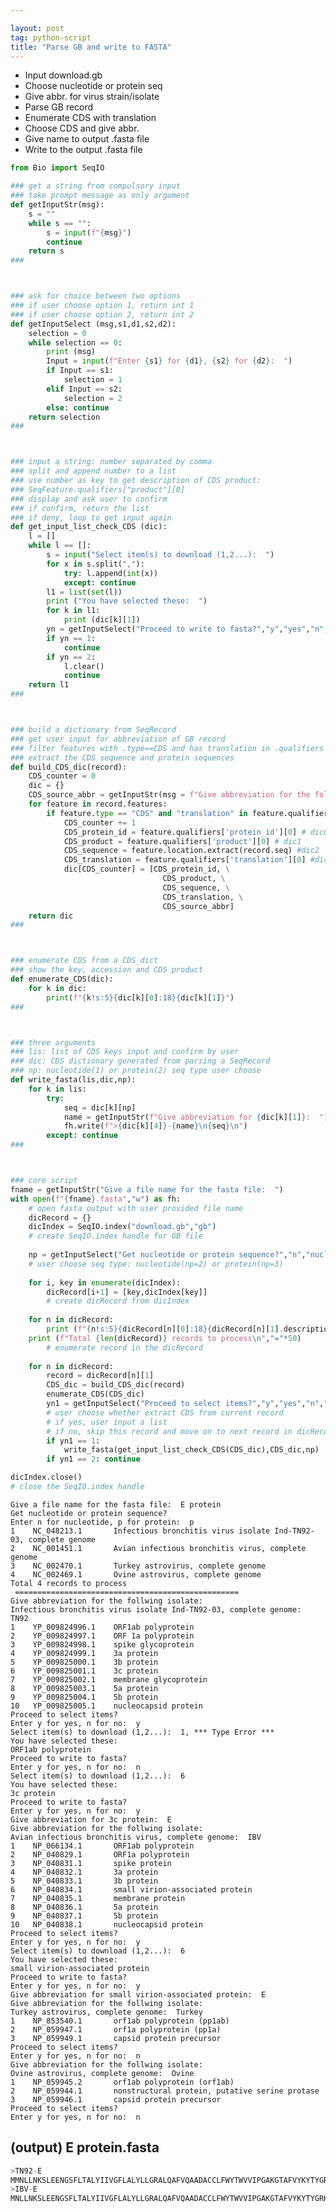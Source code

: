 ```yaml
---

layout: post
tag: python-script
title: "Parse GB and write to FASTA"
---
```


- Input download.gb
- Choose nucleotide or protein seq
- Give abbr. for virus strain/isolate
- Parse GB record
- Enumerate CDS with translation
- Choose CDS and give abbr.
- Give name to output .fasta file
- Write to the output .fasta file

<!--more-->


```python
from Bio import SeqIO

### get a string from compulsory input
### take prompt message as only argument
def getInputStr(msg):
    s = ""
    while s == "":
        s = input(f"{msg}")
        continue
    return s
###



### ask for choice between two options
### if user choose option 1, return int 1
### if user choose option 2, return int 2
def getInputSelect (msg,s1,d1,s2,d2):
    selection = 0
    while selection == 0:
        print (msg)
        Input = input(f"Enter {s1} for {d1}, {s2} for {d2}:  ")
        if Input == s1:
            selection = 1
        elif Input == s2:
            selection = 2
        else: continue
    return selection
###



### input a string: number separated by comma
### split and append number to a list
### use number as key to get description of CDS product:
### SeqFeature.qualifiers["product"][0]
### display and ask user to confirm
### if confirm, return the list
### if deny, loop to get input again
def get_input_list_check_CDS (dic):
    l = []
    while l == []:
        s = input("Select item(s) to download (1,2...):  ")
        for x in s.split(","):
            try: l.append(int(x))
            except: continue
        l1 = list(set(l))
        print ("You have selected these:  ")
        for k in l1:
            print (dic[k][1])
        yn = getInputSelect("Proceed to write to fasta?","y","yes","n","no")
        if yn == 1:
            continue
        if yn == 2:
            l.clear()
            continue
    return l1
###



### build a dictionary from SeqRecord
### get user input for abbreviation of GB record
### filter features with .type==CDS and has translation in .qualifiers
### extract the CDS sequence and protein sequences
def build_CDS_dic(record):
    CDS_counter = 0
    dic = {}
    CDS_source_abbr = getInputStr(msg = f"Give abbreviation for the follwing isolate:\n{record.description}:  ")
    for feature in record.features:
        if feature.type == "CDS" and "translation" in feature.qualifiers:
            CDS_counter += 1
            CDS_protein_id = feature.qualifiers['protein_id'][0] # dic0
            CDS_product = feature.qualifiers['product'][0] # dic1
            CDS_sequence = feature.location.extract(record.seq) #dic2
            CDS_translation = feature.qualifiers['translation'][0] #dic3      
            dic[CDS_counter] = [CDS_protein_id, \
                                  CDS_product, \
                                  CDS_sequence, \
                                  CDS_translation, \
                                  CDS_source_abbr]
    return dic
###



### enumerate CDS from a CDS_dict
### show the key, accession and CDS product
def enumerate_CDS(dic):
    for k in dic:
        print(f"{k!s:5}{dic[k][0]:18}{dic[k][1]}")
###



### three arguments
### lis: list of CDS keys input and confirm by user
### dic: CDS dictionary generated from parsing a SeqRecord
### np: nucleotide(1) or protein(2) seq type user choose
def write_fasta(lis,dic,np):
    for k in lis:
        try:
            seq = dic[k][np]
            name = getInputStr(f"Give abbreviation for {dic[k][1]}:  ")
            fh.write(f">{dic[k][4]}-{name}\n{seq}\n")
        except: continue
###



### core script
fname = getInputStr("Give a file name for the fasta file:  ")
with open(f"{fname}.fasta","w") as fh:
    # open fasta output with user provided file name
    dicRecord = {}
    dicIndex = SeqIO.index("download.gb","gb")
    # create SeqIO.index handle for GB file 
    
    np = getInputSelect("Get nucleotide or protein sequence?","n","nucleotide","p","protein")+1
    # user choose seq type: nucleotide(np=2) or protein(np=3)
    
    for i, key in enumerate(dicIndex):
        dicRecord[i+1] = [key,dicIndex[key]]
        # create dicRecord from dicIndex
        
    for n in dicRecord:
        print (f"{n!s:5}{dicRecord[n][0]:18}{dicRecord[n][1].description}")
    print (f"Total {len(dicRecord)} records to process\n","="*50)
        # enumerate record in the dicRecord
    
    for n in dicRecord:
        record = dicRecord[n][1]
        CDS_dic = build_CDS_dic(record)
        enumerate_CDS(CDS_dic)
        yn1 = getInputSelect("Proceed to select items?","y","yes","n","no")
        # user choose whether extract CDS from current record
        # if yes, user input a list
        # if no, skip this record and move on to next record in dicRecord
        if yn1 == 1:
            write_fasta(get_input_list_check_CDS(CDS_dic),CDS_dic,np)
        if yn1 == 2: continue

dicIndex.close()
# close the SeqIO.index handle
```

    Give a file name for the fasta file:  E protein
    Get nucleotide or protein sequence?
    Enter n for nucleotide, p for protein:  p
    1    NC_048213.1       Infectious bronchitis virus isolate Ind-TN92-03, complete genome
    2    NC_001451.1       Avian infectious bronchitis virus, complete genome
    3    NC_002470.1       Turkey astrovirus, complete genome
    4    NC_002469.1       Ovine astrovirus, complete genome
    Total 4 records to process
     ==================================================
    Give abbreviation for the follwing isolate:
    Infectious bronchitis virus isolate Ind-TN92-03, complete genome:  TN92
    1    YP_009824996.1    ORF1ab polyprotein
    2    YP_009824997.1    ORF 1a polyprotein
    3    YP_009824998.1    spike glycoprotein
    4    YP_009824999.1    3a protein
    5    YP_009825000.1    3b protein
    6    YP_009825001.1    3c protein
    7    YP_009825002.1    membrane glycoprotein
    8    YP_009825003.1    5a protein
    9    YP_009825004.1    5b protein
    10   YP_009825005.1    nucleocapsid protein
    Proceed to select items?
    Enter y for yes, n for no:  y
    Select item(s) to download (1,2...):  1, *** Type Error ***
    You have selected these:  
    ORF1ab polyprotein
    Proceed to write to fasta?
    Enter y for yes, n for no:  n
    Select item(s) to download (1,2...):  6
    You have selected these:  
    3c protein
    Proceed to write to fasta?
    Enter y for yes, n for no:  y
    Give abbreviation for 3c protein:  E
    Give abbreviation for the follwing isolate:
    Avian infectious bronchitis virus, complete genome:  IBV
    1    NP_066134.1       ORF1ab polyprotein
    2    NP_040829.1       ORF1a polyprotein
    3    NP_040831.1       spike protein
    4    NP_040832.1       3a protein
    5    NP_040833.1       3b protein
    6    NP_040834.1       small virion-associated protein
    7    NP_040835.1       membrane protein
    8    NP_040836.1       5a protein
    9    NP_040837.1       5b protein
    10   NP_040838.1       nucleocapsid protein
    Proceed to select items?
    Enter y for yes, n for no:  y
    Select item(s) to download (1,2...):  6
    You have selected these:  
    small virion-associated protein
    Proceed to write to fasta?
    Enter y for yes, n for no:  y
    Give abbreviation for small virion-associated protein:  E
    Give abbreviation for the follwing isolate:
    Turkey astrovirus, complete genome:  Turkey
    1    NP_853540.1       orf1ab polyprotein (pp1ab)
    2    NP_059947.1       orf1a polyprotein (pp1a)
    3    NP_059949.1       capsid protein precursor
    Proceed to select items?
    Enter y for yes, n for no:  n
    Give abbreviation for the follwing isolate:
    Ovine astrovirus, complete genome:  Ovine
    1    NP_059945.2       orf1ab polyprotein (orf1ab)
    2    NP_059944.1       nonstructural protein, putative serine protase
    3    NP_059946.1       capsid protein precursor
    Proceed to select items?
    Enter y for yes, n for no:  n
    

## (output) E protein.fasta


```python
>TN92-E
MMNLLNKSLEENGSFLTALYIIVGFLALYLLGRALQAFVQAADACCLFWYTWVVIPGAKGTAFVYKYTYGRKLNNPELEAVIVNEFPKNGWNNKNPANFQDVQRDKLHS
>IBV-E
MNLLNKSLEENGSFLTALYIIVGFLALYLLGRALQAFVQAADACCLFWYTWVVIPGAKGTAFVYKYTYGRKLNNPELEAVIVNEFPKNGWNNKNPANFQDAQRDKLYS
```
